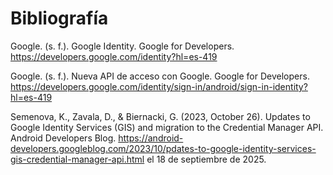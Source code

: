 # Bibliografía # 

Google. (s. f.). Google Identity. Google for Developers. https://developers.google.com/identity?hl=es-419

Google. (s. f.). Nueva API de acceso con Google. Google for Developers. https://developers.google.com/identity/sign-in/android/sign-in-identity?hl=es-419

Semenova, K., Zavala, D., & Biernacki, G. (2023, October 26). Updates to Google Identity Services (GIS) and migration to the Credential Manager API. Android Developers Blog. https://android-developers.googleblog.com/2023/10/pdates-to-google-identity-services-gis-credential-manager-api.html el 18 de septiembre de 2025.
